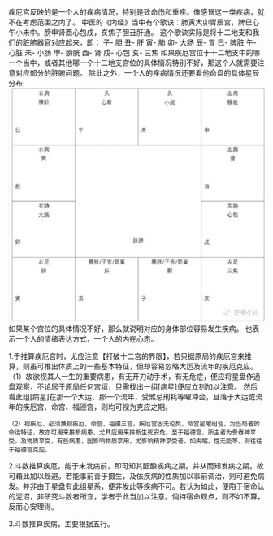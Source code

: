 疾厄宫反映的是一个人的疾病情况，特别是致命伤和重疾。像感冒这一类疾病，就不在考虑范围之内了。
中医的《内经》当中有个歌诀：肺寅大卯胃辰宫，脾巳心午小未中。膀申肾酉心包戌，亥焦子胆丑肝通。
这个歌诀实际是将十二地支和我们的脏腑器官对应起来，即：
子- 胆
丑- 肝
寅- 肺
卯- 大肠
辰- 胃
巳- 脾脏
午- 心脏
未- 小肠
申- 膀胱
酉- 肾
戍- 心包
亥- 三焦
如果疾厄宫位于十二地支中的哪一个当中，或者其他哪一个十二地支宫位的具体情况特别不好，那这个人就需要注意对应部分的脏腑问题。
除此之外，一个人的疾病情况还要看他命盘的具体星辰分布:
![十二宫器官图](./十二宫器官图.png)
如果某个宫位的具体情况不好，那么就说明对应的身体部位容易发生疾病。
也表示一个人的情绪表达方式，一个人的内在心态。

1.于推算疾厄宫时，尤应注意【打破十二宫的界限】，若只据原局的疾厄宫来推算，则虽可推出体质上的一些基本特征，但却容易忽略大运及流年的疾厄克应。
    （1）故欲视其人一生的重要病患，有无开刀动手术，有无危症，便应将星盘作通盘观察，不论居于原局任何宫垣，只需找出一组[病星]便应立刻加以注意。
    然后看此组[病星]在那一个大运、那一个流年，受煞忌刑耗等曜冲会，且落于大运或流年的疾厄宫、命宫、福德宫，则均可视为克应之期。

    （2）视疾厄，必须兼视疾厄、命宫、福德三宫。疾厄宫固无论矣，命宫星曜组合，为当局者的命运特征，故亦可用来推断病患，尤其应用来推断生死安危。至于福德宫，所主者为誊舂神享受，及物质享受，有些病患，固影响物质享用，尤影响精神享受者，如失眠、性无能等，则往往于福德宫克应。

2.斗数推算疾厄，能于未发病前，即可知其酝酿疾病之期。并从而知发病之期。故可藉此加以趋避。若能事前善于摄生，及依疾病的性质加以事前调治，则可避免病发。并非由于星盘有此组星系，便非发此等疾病不可。若认为如此，便陷于宿命认的泥沼，非研究斗数者所宜，学者于此当加以注意。倘持宿命观点，则不如不算，反而心安理得。

3.斗数推算疾病，主要根据五行。
